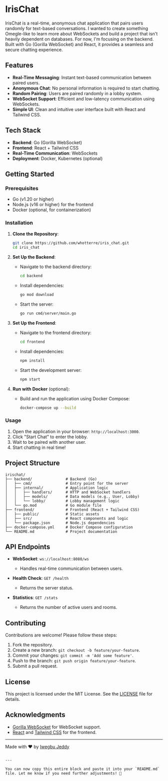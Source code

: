 # IrisChat

IrisChat is a real-time, anonymous chat application that pairs users randomly for text-based conversations. I wanted to create something Omegle-like to learn more about WebSockets and build a project that isn't heavily dependent on databases. For now, I'm focusing on the backend. Built with Go (Gorilla WebSocket) and React, it provides a seamless and secure chatting experience.

## Features

- **Real-Time Messaging**: Instant text-based communication between paired users.
- **Anonymous Chat**: No personal information is required to start chatting.
- **Random Pairing**: Users are paired randomly in a lobby system.
- **WebSocket Support**: Efficient and low-latency communication using WebSockets.
- **Simple UI**: Clean and intuitive user interface built with React and Tailwind CSS.

## Tech Stack

- **Backend**: Go (Gorilla WebSocket)
- **Frontend**: React + Tailwind CSS
- **Real-Time Communication**: WebSockets
- **Deployment**: Docker, Kubernetes (optional)

## Getting Started

### Prerequisites

- Go (v1.20 or higher)
- Node.js (v16 or higher) for the frontend
- Docker (optional, for containerization)

### Installation

1. **Clone the Repository**:
   ```bash
   git clone https://github.com/whotterre/iris_chat.git
   cd iris_chat
   ```

2. **Set Up the Backend**:
   - Navigate to the backend directory:
     ```bash
     cd backend
     ```
   - Install dependencies:
     ```bash
     go mod download
     ```
   - Start the server:
     ```bash
     go run cmd/server/main.go
     ```

3. **Set Up the Frontend**:
   - Navigate to the frontend directory:
     ```bash
     cd frontend
     ```
   - Install dependencies:
     ```bash
     npm install
     ```
   - Start the development server:
     ```bash
     npm start
     ```

4. **Run with Docker** (optional):
   - Build and run the application using Docker Compose:
     ```bash
     docker-compose up --build
     ```

### Usage

1. Open the application in your browser: `http://localhost:3000`.
2. Click "Start Chat" to enter the lobby.
3. Wait to be paired with another user.
4. Start chatting in real time!

## Project Structure

```
irischat/
├── backend/               # Backend (Go)
│   ├── cmd/               # Entry point for the server
│   ├── internal/          # Application logic
│   │   ├── handlers/      # HTTP and WebSocket handlers
│   │   ├── models/        # Data models (e.g., User, Lobby)
│   │   └── lobby/         # Lobby management logic
│   └── go.mod             # Go module file
├── frontend/              # Frontend (React + Tailwind CSS)
│   ├── public/            # Static assets
│   ├── src/               # React components and logic
│   └── package.json       # Node.js dependencies
├── docker-compose.yml     # Docker Compose configuration
└── README.md              # Project documentation
```

## API Endpoints

- **WebSocket**: `ws://localhost:8080/ws`
  - Handles real-time communication between users.

- **Health Check**: `GET /health`
  - Returns the server status.

- **Statistics**: `GET /stats`
  - Returns the number of active users and rooms.

## Contributing

Contributions are welcome! Please follow these steps:

1. Fork the repository.
2. Create a new branch: `git checkout -b feature/your-feature`.
3. Commit your changes: `git commit -m 'Add some feature'`.
4. Push to the branch: `git push origin feature/your-feature`.
5. Submit a pull request.

## License

This project is licensed under the MIT License. See the [LICENSE](LICENSE) file for details.

## Acknowledgments

- [Gorilla WebSocket](https://github.com/gorilla/websocket) for WebSocket support.
- [React](https://reactjs.org/) and [Tailwind CSS](https://tailwindcss.com/) for the frontend.

---

Made with ❤️ by [Iwegbu Jeddy](https://github.com/your-username)
```

---

You can now copy this entire block and paste it into your `README.md` file. Let me know if you need further adjustments! 🚀
